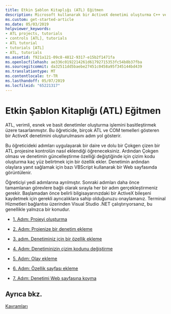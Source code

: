 ```yaml
---
title: Etkin Şablon Kitaplığı (ATL) Eğitmen
description: Microsoft kullanarak bir ActiveX denetimi oluşturma C++ ve Etkin Şablon Kütüphanesi.
ms.custom: get-started-article
ms.date: 05/03/2019
helpviewer_keywords:
- ATL projects, tutorials
- controls [ATL], tutorials
- ATL tutorial
- tutorials [ATL]
- ATL, tutorials
ms.assetid: f921a121-09c8-4812-9317-e15b2f1471fa
ms.openlocfilehash: ae336c0192214261d61792715353fc54b8b37fba
ms.sourcegitcommit: da32511dd5baebe27451c0458a95f345144bd439
ms.translationtype: MT
ms.contentlocale: tr-TR
ms.lasthandoff: 05/07/2019
ms.locfileid: "65221317"
---
```

# <a name="active-template-library-atl-tutorial"></a>Etkin Şablon Kitaplığı (ATL) Eğitmen

ATL, verimli, esnek ve basit denetimler oluşturma işlemini basitleştirmek üzere tasarlanmıştır. Bu öğreticide, birçok ATL ve COM temelleri gösteren bir ActiveX denetimini oluşturulmasını adım yol gösterir.

Bu öğreticideki adımları uygulayarak bir daire ve dolu bir Çokgen çizen bir ATL projesine kontrolün nasıl eklendiği öğreneceksiniz. Ardından Çokgen olması ve denetimin güncelleştirme özelliği değiştiğinde için çizim kodu oluşturma kaç yüz belirtmek için bir özellik ekler. Denetimin ardından olaylara yanıt sağlamak için bazı VBScript kullanarak bir Web sayfasında görüntülenir.

Öğreticiyi yedi adımlarına ayrılmıştır. Sonraki adımları daha önce tamamlanan görevlere bağlı olarak sırayla her bir adım gerçekleştirmeniz gerekir. Başlamadan önce belirli bilgisayarınızdaki bir ActiveX bileşeni kaydetmek için gerekli ayrıcalıklara sahip olduğunuzu onaylamanız. Terminal Hizmetleri bağlantısı üzerinden Visual Studio .NET çalıştırıyorsanız, bu genellikle yalnızca bir konudur.

- [1. Adım: Projeyi oluşturma](../atl/creating-the-project-atl-tutorial-part-1.md)

- [2. Adım: Projenize bir denetim ekleme](../atl/adding-a-control-atl-tutorial-part-2.md)

- [3. adım. Denetiminiz için bir özellik ekleme](../atl/adding-a-property-to-the-control-atl-tutorial-part-3.md)

- [4. Adım: Denetiminizin çizim kodunu değiştirme](../atl/changing-the-drawing-code-atl-tutorial-part-4.md)

- [5. Adım: Olay ekleme](../atl/adding-an-event-atl-tutorial-part-5.md)

- [6. Adım: Özellik sayfası ekleme](../atl/adding-a-property-page-atl-tutorial-part-6.md)

- [7. Adım: Denetimi Web sayfasına koyma](../atl/putting-the-control-on-a-web-page-atl-tutorial-part-7.md)

## <a name="see-also"></a>Ayrıca bkz.

[Kavramları](../atl/active-template-library-atl-concepts.md)
